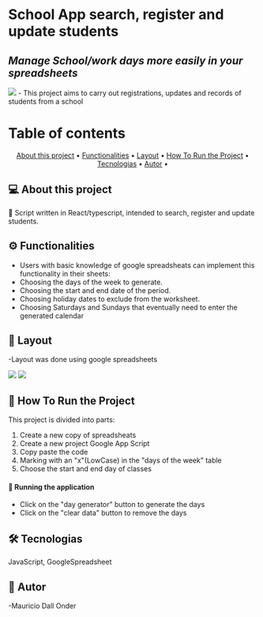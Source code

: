 # School App search, register and update students
## _Manage School/work days more easily in your spreadsheets_

<img src="https://img.shields.io/badge/build-passing-brightgreen"/>
- This project aims to carry out registrations, updates and records of students from a school
<br> 


Table of contents
=================
<p align="center">
 <a href="#-about-this-project">About this project</a> •
 <a href="#-functionalities">Functionalities</a> •
 <a href="#-layout">Layout</a> • 
 <a href="#-how-to-run-the-project">How To Run the Project</a> • 
 <a href="#-tecnologias">Tecnologias</a> • 
 <a href="#-autor">Autor</a> • 
</p>


## 💻 About this project
🚀 Script written in React/typescript, intended to search, register and update students.

## ⚙️ Functionalities
- Users with  basic knowledge of google spreadsheats can implement this functionality in their sheets:
- Choosing the days of the week to generate.
- Choosing the start and end date of the period.
- Choosing holiday dates to exclude from the worksheet.
- Choosing Saturdays and Sundays that eventually need to enter the generated calendar

## 🎨 Layout
-Layout was done using google spreadsheets

<img src="https://storagelonder.w3spaces.com/geradorDias/Screenshot_2022-11-10_at_09.52.25.png" />

<img src="https://storagelonder.w3spaces.com/geradorDias/Screenshot_2022-11-10_at_10.04.47.png" />


## 🚀 How To Run the Project
This project is divided into parts:

1. Create a new copy of spreadsheats
2. Create a new project Google App Script
3. Copy paste the code
4. Marking with an "x"(LowCase) in the "days of the week" table
5. Choose the start and end day of classes

#### 🧭 Running the application

- Click on the "day generator" button to generate the days 
- Click on the "clear data" button to remove the days

## 🛠 Tecnologias
JavaScript, GoogleSpreadsheet

## 🦸 Autor
-Mauricio Dall Onder
